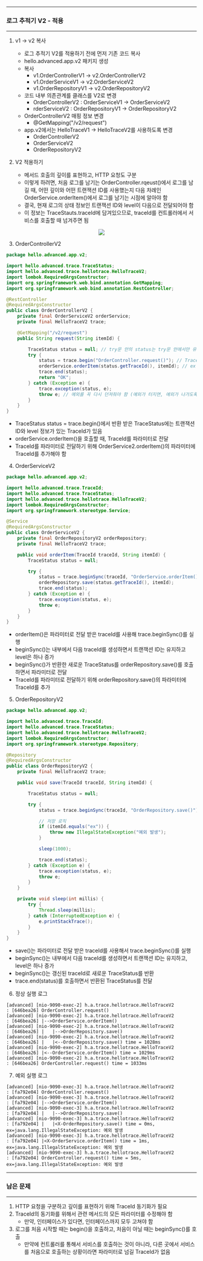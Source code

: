 -----
### 로그 추적기 V2 - 적용
-----
1. v1 → v2 복사
   - 로그 추적기 V2를 적용하기 전에 먼저 기존 코드 복사
   - hello.advanced.app.v2 패키지 생성
   - 복사
     + v1.OrderControllerV1 →  v2.OrderControllerV2 
     + v1.OrderServiceV1 → v2.OrderServiceV2
     + v1.OrderRepositoryV1 → v2.OrderRepositoryV2
   - 코드 내부 의존관계를 클래스를 V2로 변경
     + OrderControllerV2 : OrderServiceV1 → OrderServiceV2
     + rderServiceV2 : OrderRepositoryV1 → OrderRepositoryV2
   - OrderControllerV2 매핑 정보 변경
     + @GetMapping("/v2/request")
   - app.v2에서는 HelloTraceV1 → HelloTraceV2를 사용하도록 변경
     + OrderControllerV2
     + OrderServiceV2
     + OrderRepositoryV2

2. V2 적용하기
   - 메서드 호출의 깊이를 표현하고, HTTP 요청도 구분
   - 이렇게 하려면, 처음 로그를 남기는 OrderController.rqeust()에서 로그를 남길 때, 어떤 깊이와 어떤 트랜잭션 ID를 사용했는지 다음 차례인 OrderService.orderItem()에서 로그를 남기는 시점에 알아야 함
   - 결국, 현재 로그의 상태 정보인 트랜잭션 ID와 level이 다음으로 전달되어야 함
   - 이 정보는 TraceStauts.traceId에 담겨있으므로, traceId를 컨트롤러에서 서비스를 호출할 때 넘겨주면 됨
<div align="center">
<img src="https://github.com/user-attachments/assets/169211c0-abd4-4405-8d22-9214bcb66889">
</div>

3. OrderControllerV2
```java
package hello.advanced.app.v2;

import hello.advanced.trace.TraceStatus;
import hello.advanced.trace.hellotrace.HelloTraceV2;
import lombok.RequiredArgsConstructor;
import org.springframework.web.bind.annotation.GetMapping;
import org.springframework.web.bind.annotation.RestController;

@RestController
@RequiredArgsConstructor
public class OrderControllerV2 {
    private final OrderServiceV2 orderService;
    private final HelloTraceV2 trace;

    @GetMapping("/v2/request")
    public String request(String itemId) {

        TraceStatus status = null; // try문 안의 status는 try문 안에서만 유효하므로, null로 초기화
        try {
            status = trace.begin("OrderController.request()"); // Trace 시작할 때, 발생할 수 있는 예외가 있으므로 포함
            orderService.orderItem(status.getTraceId(), itemId); // ex 입력 시, 발생하는 예외를 위한 try-catch
            trace.end(status);
            return "OK";
        } catch (Exception e) {
            trace.exception(status, e);
            throw e; // 예외를 꼭 다시 던져줘야 함 (예외가 터지면, 예외가 나가도록 해줘야 함) (Trace는 애플리케이션 로직에 영향을 미치면 안 됨)
        }
    }
}
```
  - TraceStatus status = trace.begin()에서 반환 받은 TraceStatus에는 트랜잭션 ID와 level 정보가 있는 TraceId가 있음
  - orderService.orderItem()을 호출할 때, TraceId를 파라미터로 전달
  - TraceId를 파라미터로 전달하기 위해 OrderService2.orderItem()의 파라미터에 TraceId를 추가해야 함

4. OrderServiceV2
```java
package hello.advanced.app.v2;

import hello.advanced.trace.TraceId;
import hello.advanced.trace.TraceStatus;
import hello.advanced.trace.hellotrace.HelloTraceV2;
import lombok.RequiredArgsConstructor;
import org.springframework.stereotype.Service;

@Service
@RequiredArgsConstructor
public class OrderServiceV2 {
    private final OrderRepositoryV2 orderRepository;
    private final HelloTraceV2 trace;

    public void orderItem(TraceId traceId, String itemId) {
        TraceStatus status = null;

        try {
            status = trace.beginSync(traceId, "OrderService.orderItem()");
            orderRepository.save(status.getTraceId(), itemId);
            trace.end(status);
        } catch (Exception e) {
            trace.exception(status, e);
            throw e;
        }
    }
}
```
  - orderItem()은 파라미터로 전달 받은 traceId를 사용해 trace.beginSync()를 실행
  - beginSync()는 내부에서 다음 traceId를 생성하면서 트랜잭션 ID는 유지하고 level은 하나 증가
  - beginSync()가 반환한 새로운 TraceStatus를 orderRepository.save()를 호출하면서 파라미터로 전달
  - TraceId를 파라미터로 전달하기 위해 orderRepository.save()의 파라미터에 TraceId를 추가

5. OrderRepositoryV2
```java
package hello.advanced.app.v2;

import hello.advanced.trace.TraceId;
import hello.advanced.trace.TraceStatus;
import hello.advanced.trace.hellotrace.HelloTraceV2;
import lombok.RequiredArgsConstructor;
import org.springframework.stereotype.Repository;

@Repository
@RequiredArgsConstructor
public class OrderRepositoryV2 {
    private final HelloTraceV2 trace;

    public void save(TraceId traceId, String itemId) {

        TraceStatus status = null;

        try {
            status = trace.beginSync(traceId, "OrderRepository.save()");

            // 저장 로직
            if (itemId.equals("ex")) {
                throw new IllegalStateException("예외 발생");
            }

            sleep(1000);

            trace.end(status);
        } catch (Exception e) {
            trace.exception(status, e);
            throw e;
        }
    }

    private void sleep(int millis) {
        try {
            Thread.sleep(millis);
        } catch (InterruptedException e) {
            e.printStackTrace();
        }
    }
}
```
  - save()는 파라미터로 전달 받은 traceId를 사용해서 trace.beginSync()를 실행
  - beginSync()는 내부에서 다음 traceId를 생성하면서 트랜잭션 ID는 유지하고, level은 하나 증가
  - beginSync()는 갱신된 traceId로 새로운 TraceStatus를 반환
  - trace.end(status)를 호출하면서 반환된 TraceStatus를 전달

6. 정상 실행 로그
```
[advanced] [nio-9090-exec-2] h.a.trace.hellotrace.HelloTraceV2        : [646bea26] OrderController.request()
[advanced] [nio-9090-exec-2] h.a.trace.hellotrace.HelloTraceV2        : [646bea26] |-->OrderService.orderItem()
[advanced] [nio-9090-exec-2] h.a.trace.hellotrace.HelloTraceV2        : [646bea26] |   |-->OrderRepository.save()
[advanced] [nio-9090-exec-2] h.a.trace.hellotrace.HelloTraceV2        : [646bea26] |   |<--OrderRepository.save() time = 1028ms
[advanced] [nio-9090-exec-2] h.a.trace.hellotrace.HelloTraceV2        : [646bea26] |<--OrderService.orderItem() time = 1029ms
[advanced] [nio-9090-exec-2] h.a.trace.hellotrace.HelloTraceV2        : [646bea26] OrderController.request() time = 1033ms
```

7. 예외 실행 로그
```
[advanced] [nio-9090-exec-3] h.a.trace.hellotrace.HelloTraceV2        : [fa792e04] OrderController.request()
[advanced] [nio-9090-exec-3] h.a.trace.hellotrace.HelloTraceV2        : [fa792e04] |-->OrderService.orderItem()
[advanced] [nio-9090-exec-3] h.a.trace.hellotrace.HelloTraceV2        : [fa792e04] |   |-->OrderRepository.save()
[advanced] [nio-9090-exec-3] h.a.trace.hellotrace.HelloTraceV2        : [fa792e04] |   |<X-OrderRepository.save() time = 0ms, ex=java.lang.IllegalStateException: 예외 발생
[advanced] [nio-9090-exec-3] h.a.trace.hellotrace.HelloTraceV2        : [fa792e04] |<X-OrderService.orderItem() time = 1ms, ex=java.lang.IllegalStateException: 예외 발생
[advanced] [nio-9090-exec-3] h.a.trace.hellotrace.HelloTraceV2        : [fa792e04] OrderController.request() time = 5ms, ex=java.lang.IllegalStateException: 예외 발생
```

-----
### 남은 문제
-----
1. HTTP 요청을 구분하고 깊이를 표현하기 위해 TraceId 동기화가 필요
2. TraceId의 동기화를 위해서 관련 메서드의 모든 파라미터를 수정해야 함
   + 만약, 인터페이스가 있다면, 인터페이스까지 모두 고쳐야 함
3. 로그를 처음 시작할 때는 begin()을 호출하고, 처음이 아닐 때는 beginSync()를 호출
   + 만약에 컨트롤러를 통해서 서비스를 호출하는 것이 아니라, 다른 곳에서 서비스를 처음으로 호출하는 상황이라면 파라미터로 넘길 TraceId가 없음

